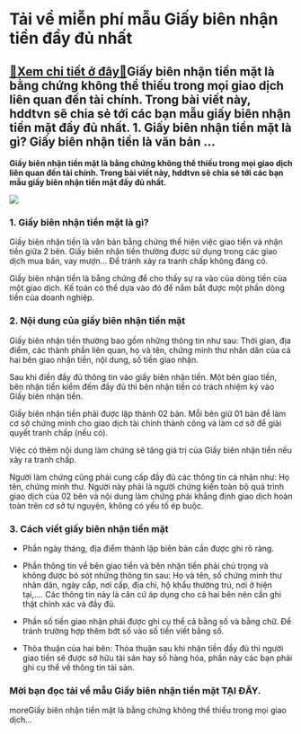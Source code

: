 Tải về miễn phí mẫu Giấy biên nhận tiền đầy đủ nhất
===================================================

[:gift:Xem chi tiết ở đây:gift:](https://hddtvn.com/tai-ve-mien-phi-mau-giay-bien-nhan-tien-day-du-nhat/)Giấy biên nhận tiền mặt là bằng chứng không thể thiếu trong mọi giao dịch liên quan đến tài chính. Trong bài viết này, hddtvn sẽ chia sẻ tới các bạn mẫu giấy biên nhận tiền mặt đầy đủ nhất. 1. Giấy biên nhận tiền mặt là gì? Giấy biên nhận tiền là văn bản …
----------------------------------------------------------------------------------------------------------------------------------------------------------------------------------------------------------------------------------------------------------------

**Giấy biên nhận tiền mặt là bằng chứng không thể thiếu trong mọi giao dịch liên quan đến tài chính. Trong bài viết này, hddtvn sẽ chia sẻ tới các bạn mẫu giấy biên nhận tiền mặt đầy đủ nhất.**


![](https://hddtvn.com/wp-content/uploads/2021/01/qSsV87b.png)


### 1. Giấy biên nhận tiền mặt là gì?


Giấy biên nhận tiền là văn bản bằng chứng thể hiện việc giao tiền và nhận tiền giữa 2 bên. Giấy biên nhận tiền thường được sử dụng trong các giao dịch mua bán, vay mượn… Để tránh xảy ra tranh chấp không đáng có.


Giấy biên nhận tiền là bằng chứng để cho thấy sự ra vào của dòng tiền của một giao dịch. Kế toán có thể dựa vào đó để nắm bắt được một phần dòng tiền của doanh nghiệp.


### 2. Nội dung của giấy biên nhận tiền mặt


Giấy biên nhận tiền thường bao gồm những thông tin như sau: Thời gian, địa điểm, các thành phần liên quan, họ và tên, chứng minh thư nhân dân của cả hai bên giao nhận tiền, nội dung, số tiền giao nhận.


Sau khi điền đầy đủ thông tin vào giấy biên nhận tiền. Một bên giao tiền, bên nhận tiền kiểm đếm đầy đủ thì bên nhận tiền có trách nhiệm ký vào Giấy biên nhận tiền.


Giấy biên nhận tiền phải được lập thành 02 bản. Mỗi bên giữ 01 bản để làm cơ sở chứng minh cho giao dịch tài chính thành công và làm cơ sở để giải quyết tranh chấp (nếu có).


Việc có thêm nội dung làm chứng sẽ tăng giá trị của Giấy biên nhận tiền nếu xảy ra tranh chấp.


Người làm chứng cũng phải cung cấp đầy đủ các thông tin cá nhân như: Họ tên, chứng minh thư. Người này phải là người chứng kiến toàn bộ quá trình giao dịch của 02 bên và nội dung làm chứng phải khẳng định giao dịch hoàn toàn trên cơ sở tự nguyện, không có yếu tố ép buộc.


### 3. Cách viết giấy biên nhận tiền mặt




* Phần ngày tháng, địa điểm thành lập biên bản cần được ghi rõ ràng.

* Phần thông tin về bên giao tiền và bên nhận tiền phải chú trọng và không được bỏ sót những thông tin sau: Họ và tên, số chứng minh thư nhân dân, ngày cấp, nơi cấp, địa chỉ, hộ khẩu thường trú, nơi ở hiện tại,…. Các thông tin này là căn cứ áp dụng cho cả hai bên nên cần ghi thật chính xác và đầy đủ.

* Phần số tiền giao nhận phải được ghi cụ thể cả bằng số và bằng chữ. Để tránh trường hợp thêm bớt số vào số tiền viết bằng số.

* Thỏa thuận của hai bên: Thỏa thuận sau khi nhận tiền đầy đủ thì người giao tiền sẽ được sở hữu tài sản hay số hàng hóa, phần này các bạn phải ghi cụ thể về thông tin tài sản.



### Mời bạn đọc tải về mẫu Giấy biên nhận tiền mặt **TẠI ĐÂY**.


moreGiấy biên nhận tiền mặt là bằng chứng không thể thiếu trong mọi giao dịch…

